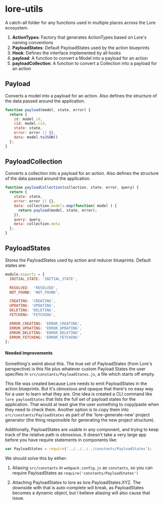 # lore-utils

A catch-all folder for any functions used in multiple places across the Lore ecosystem.

1. **ActionTypes**: Factory that generates ActionTypes based on Lore's naming conventions
2. **PayloadStates**: Default PayloadStates used by the action blueprints
3. **Hook**: Defines the interface implemented by all hooks
4. **payload**: A function to convert a Model into a payload for an action
5. **payloadCollection**: A function to convert a Collection into a payload for an action

## Payload
Converts a model into a payload for an action. Also defines the structure of the data passed around the application.

```js
function payload(model, state, error) {
  return {
    id: model.id,
    cid: model.cid,
    state: state,
    error: error || {},
    data: model.toJSON()
  };
}
```

## PayloadCollection
Converts a collection into a payload for an action. Also defines the structure of the data passed around the application.

```js
function payloadCollection(collection, state, error, query) {
  return {
    state: state,
    error: error || {},
    data: collection.models.map(function( model ) {
      return payload(model, state, error);
    }),
    query: query,
    meta: collection.meta
  };
}
```

## PayloadStates
Stores the PayloadStates used by action and reducer blueprints. Default states are:

```js
module.exports = {
  INITIAL_STATE: 'INITIAL_STATE',

  RESOLVED:  'RESOLVED',
  NOT_FOUND: 'NOT_FOUND',

  CREATING: 'CREATING',
  UPDATING: 'UPDATING',
  DELETING: 'DELETING',
  FETCHING: 'FETCHING',

  ERROR_CREATING: 'ERROR_CREATING',
  ERROR_UPDATING: 'ERROR_UPDATING',
  ERROR_DELETING: 'ERROR_DELETING',
  ERROR_FETCHING: 'ERROR_FETCHING'
};
```

#### Needed improvements

Something's weird about this.  The true set of PayloadStates (from Lore's perspective) is this file plus whatever
custom Payload States the user specifies in `src/constants/PayloadStates.js`, a file which starts off empty.

This file was created because Lore needs to emit PayloadStates in the action blueprints.  But it's obnoxious and opaque
that there's no easy way for a user to learn what they are.  One idea is created a CLI command like `lore payloadStates`
that lists the full set of payload states for the application.  That would at least give the user something to 
copy/paste when they need to check them.  Another option is to copy them into `src/constants/PayloadStates` as part of
the 'lore-generate-new' project generator (the thing responsible for generating the new project structure).

Additionally, PayloadStates are usable in any component, and trying to keep track of the relative path is obnoxious. It
doesn't take a very large app before you have require statements in components like:

```js
var PayloadStates = require('../../../../constants/PayloadStates');
```

We should solve this by either:

1. Aliasing `src/constants` in `webpack.config.js` as `constants`, so you can require PayloadStates as 
`require('constants/PayloadStates')`

2. Attaching PayloadStates to lore as lore.PayloadStates.XYZ.  The downside with that is auto-complete will break, as
PayloadStates becomes a dynamic object, but I believe aliasing will also cause that issue.

